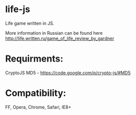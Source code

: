 life-js
=======

Life game written in JS.

More information in Russian can be found here http://life.written.ru/game_of_life_review_by_gardner

Requirments:
=======

CryptoJS MD5 - https://code.google.com/p/crypto-js/#MD5

Compatibility:
=======

FF, Opera, Chrome, Safari, IE8+
